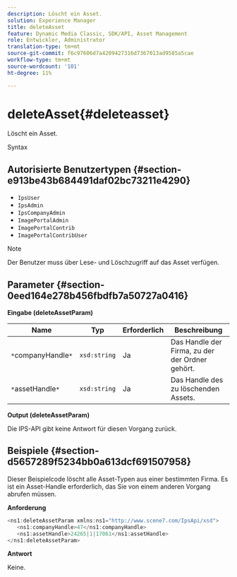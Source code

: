 ```yaml
---
description: Löscht ein Asset.
solution: Experience Manager
title: deleteAsset
feature: Dynamic Media Classic, SDK/API, Asset Management
role: Entwickler, Administrator
translation-type: tm+mt
source-git-commit: f6c97606d7a4209427316d7367013ad9585a5cae
workflow-type: tm+mt
source-wordcount: '101'
ht-degree: 11%

---
```



# deleteAsset{#deleteasset}

Löscht ein Asset.

Syntax

## Autorisierte Benutzertypen {#section-e913be43b684491daf02bc73211e4290}

* `IpsUser`
* `IpsAdmin`
* `IpsCompanyAdmin`
* `ImagePortalAdmin`
* `ImagePortalContrib`
* `ImagePortalContribUser`

>[!NOTE]
>
>Der Benutzer muss über Lese- und Löschzugriff auf das Asset verfügen.

## Parameter {#section-0eed164e278b456fbdfb7a50727a0416}

**Eingabe (deleteAssetParam)**

| Name | Typ | Erforderlich | Beschreibung |
|---|---|---|---|
| `*`companyHandle`*` | `xsd:string` | Ja | Das Handle der Firma, zu der der Ordner gehört. |
| `*`assetHandle`*` | `xsd:string` | Ja | Das Handle des zu löschenden Assets. |

**Output (deleteAssetParam)**

Die IPS-API gibt keine Antwort für diesen Vorgang zurück.

## Beispiele {#section-d5657289f5234bb0a613dcf691507958}

Dieser Beispielcode löscht alle Asset-Typen aus einer bestimmten Firma. Es ist ein Asset-Handle erforderlich, das Sie von einem anderen Vorgang abrufen müssen.

**Anforderung**

```java
<ns1:deleteAssetParam xmlns:ns1="http://www.scene7.com/IpsApi/xsd">
   <ns1:companyHandle>47</ns1:companyHandle>
   <ns1:assetHandle>24265|1|17061</ns1:assetHandle>
</ns1:deleteAssetParam>
```

**Antwort**

Keine.
